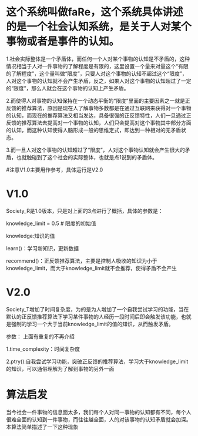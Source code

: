 # 这个系统叫做faRe，这个系统具体讲述的是一个社会认知系统，是关于人对某个事物或者是事件的认知。

1.社会实际整体是一个矛盾体，而任何一个人对某个事物的认知是不矛盾的，这种情况相当于人对一件事物的了解程度是有限的，这里设置一个量来对量这个“有限的了解程度”，这个量叫做“限度”，只要人对这个事物的认知不超过这个“限度”，人对这个事物的认知就不会产生矛盾，反之，如果人对这个事物的认知超过了一定的“限度”，那么人就会在这个事物的认知上产生矛盾。

2.而使得人对事物的认知保持在一个动态平衡的“限度”里面的主要因素之一就是正反馈的推荐算法，原因是现在人了解事物多数都是在通过互联网来获得对一个事物的认知，而现在的推荐算法又相当发达，具备很强的正反馈特性，人们一旦通过正反馈的推荐算法去提高对一个事物的认知，人们只会提高对这个事物其中部分方面的认知，而这种认知使得人脑形成一般的思维定式，即达到一种相对的无矛盾状态。

3.而一旦人对这个事物的认知超过了“限度”，人对这个事物认知就会产生很大的矛盾，也就触碰到了这个社会的实际整体，也就是点1说到的矛盾体。

#注意V1.0主要用作参考，具体运行是V2.0

# V1.0

Society_R是1.0版本，只是对上面的3点进行了概括，具体的参数是：

knowledge_limit = 0.5  # 限度的初始值

knowledge:知识的值

learn()：学习新知识，更新数据

recommend()：正反馈推荐算法，主要是控制人吸收的知识为小于knowledge_limit，而大于knowledge_limit就不会推荐，使得矛盾不会产生

# V2.0

Society_T增加了时间复杂度，为的是为人增加了一个自我尝试学习的功能，当在默认的正反馈推荐算法下学习某件事物的人经历一段时间后即会触发该功能，也就是强制的学习一个大于当前knowledge_limit的值的知识，从而触发矛盾。

参数：
上面有重复的不再介绍

1.time_complexity：时间复杂度

2.ptry():自我尝试学习功能，突破正反馈的推荐算法，学习大于knowledge_limit的知识，可以通俗理解为了解到事物的另外一面

# 算法启发

当今社会一件事物的信息面太多，我们每个人对同一事物的认知都有不同，每个人很难全面的认知到一件事物，而往往越全面，人的对该事物的认知矛盾就会加深。
本算法简单描述了一下这种现象

